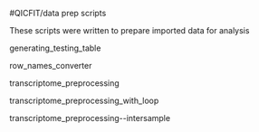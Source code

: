 #QICFIT/data prep scripts

These scripts were written to prepare imported data for analysis

generating_testing_table

row_names_converter

transcriptome_preprocessing

transcriptome_preprocessing_with_loop

transcriptome_preprocessing--intersample
